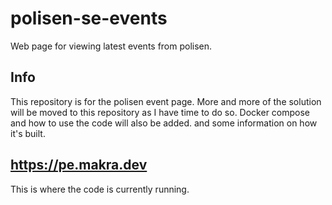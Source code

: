 # polisen-se-events
Web page for viewing latest events from polisen.

## Info
This repository is for the polisen event page.
More and more of the solution will be moved to this repository as I have time to do so. Docker compose and how to use the code will also be added. and some information on how it's built.

## https://pe.makra.dev
This is where the code is currently running.
